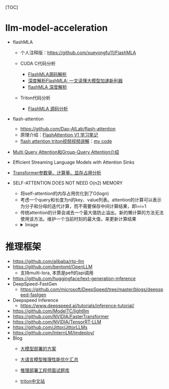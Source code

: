 [TOC]

# llm-model-acceleration

- flashMLA
  - 个人注释版：https://github.com/xueyongfu11/FlashMLA

  - CUDA C代码分析
    - [FlashMLA源码解析](https://zhuanlan.zhihu.com/p/27722399792)
    - [深度解析FlashMLA: 一文读懂大模型加速新利器](https://zhuanlan.zhihu.com/p/27976368445)
    - [flashMLA 深度解析](https://zhuanlan.zhihu.com/p/26080342823)

  - Triton代码分析
    - [FlashMLA 源码分析](https://zhuanlan.zhihu.com/p/27257803590)

- flash-attention
  - https://github.com/Dao-AILab/flash-attention
  - 原理介绍：[FlashAttention V1 学习笔记](https://blog.csdn.net/weixin_43378396/article/details/137635161)
  - [flash attention triton视频视频讲解](https://www.bilibili.com/video/BV1j59tY1EFt)：[my code](https://github.com/xueyongfu11/flash-attention/blob/main/flash_attn/flash_attn_triton.py)
- [Multi Query Attention和Group-Query Attention介绍](https://mp.weixin.qq.com/s/wOyDpxcxKATxGrP8W-1w2Q)
- Efficient Streaming Language Models with Attention Sinks
- [Transformer参数量、计算量、显存占用分析](https://mp.weixin.qq.com/s/4_6J7-NZML5pTGTSH1-KMg)


- SELF-ATTENTION DOES NOT NEED O(n2) MEMORY
  - 将self-attention的内存占用优化到了O(logn)
  - 考虑一个query和长度为n的key、value列表。attention的计算可以表示为分子和分母的迭代计算，而不需要保存中间计算结果，即i=i+1
  - 传统attention的计算会减去一个最大值防止溢出，新的懒计算的方法无法使用该方法。维护一个当前时刻的最大值，来更新计算结果
  - <details>
    <summary>Image </summary>
    <img src="../assets/xFormer.png" align="middle" />
    </details>



# 推理框架

- https://github.com/alibaba/rtp-llm
- https://github.com/bentoml/OpenLLM
  - 支持multi-lora, 本质是peft的api调用
- https://github.com/huggingface/text-generation-inference
- DeepSpeed-FastGen
  - https://github.com/microsoft/DeepSpeed/tree/master/blogs/deepspeed-fastgen
- Deepspeed Inference
  - https://www.deepspeed.ai/tutorials/inference-tutorial/
- https://github.com/ModelTC/lightllm
- https://github.com/NVIDIA/FasterTransformer
- https://github.com/NVIDIA/TensorRT-LLM
- https://github.com/Jittor/JittorLLMs
- https://github.com/InternLM/lmdeploy/
- Blog
  - [大模型部署的方案](https://mp.weixin.qq.com/s/hSFuULV-7bykz-zRmG5CXA)

  - [大语言模型推理性能优化汇总](https://mp.weixin.qq.com/s/9mfx5ePcWYvWogeOMPTnqA)
  
  - [推理部署工程师面试题库](https://zhuanlan.zhihu.com/p/673046520)
  
  - [triton中文站](https://triton.hyper.ai/)

